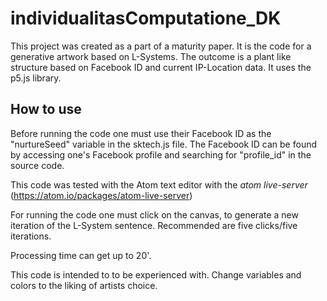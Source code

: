 # individualitasComputatione_DK

This project was created as a part of a maturity paper. It is the code for a generative artwork based on L-Systems. The outcome is a plant like structure based on Facebook ID and current IP-Location data. It uses the p5.js library.

## How to use

Before running the code one must use their Facebook ID as the "nurtureSeed" variable in the sktech.js file. The Facebook ID can be found by accessing one's Facebook profile and searching for "profile_id" in the source code. 

This code was tested with the Atom text editor with the _atom live-server_ (https://atom.io/packages/atom-live-server)

For running the code one must click on the canvas, to generate a new iteration of the L-System sentence. Recommended are five clicks/five iterations. 

Processing time can get up to 20'. 

This code is intended to to be experienced with. Change variables and colors to the liking of artists choice. 
